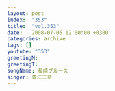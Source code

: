 ```yaml
---
layout: post
index:  "353"
title:  "vol.353"
date:   2008-07-05 12:00:00 +0300
categories: archive
tags: []
youtube: "353"
greetingM: 
greetingT: 
songName: 長崎ブルース
singer: 青江三奈
---
```

